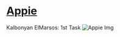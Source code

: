 # [Appie](https://appie-gryo.netlify.app)
Kalbonyan ElMarsos: 1st Task
![Appie Img](https://user-images.githubusercontent.com/110200790/212665457-db85497f-816e-465a-b56d-031d9650abd7.png)
